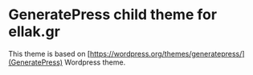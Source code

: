 # GeneratePress child theme for ellak.gr

This theme is based on [https://wordpress.org/themes/generatepress/](GeneratePress) Wordpress theme.
